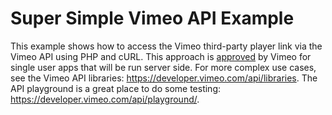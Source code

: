 # Super Simple Vimeo API Example
This example shows how to access the Vimeo third-party player link via the Vimeo API using PHP and cURL. This approach is [approved](https://developer.vimeo.com/api/authentication#authenticated-requests) by Vimeo for single user apps that will be run server side. For more complex use cases, see the Vimeo API libraries: https://developer.vimeo.com/api/libraries. The API playground is a great place to do some testing: https://developer.vimeo.com/api/playground/.  
